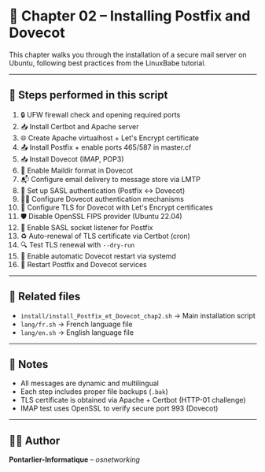 # 📘 Chapter 02 – Installing Postfix and Dovecot

This chapter walks you through the installation of a secure mail server on Ubuntu, following best practices from the LinuxBabe tutorial.

---

## 🧾 Steps performed in this script

1. 🔒 UFW firewall check and opening required ports
2. 📥 Install Certbot and Apache server
3. 🌐 Create Apache virtualhost + Let's Encrypt certificate
4. 📤 Install Postfix + enable ports 465/587 in master.cf
5. 📥 Install Dovecot (IMAP, POP3)
6. 💾 Enable Maildir format in Dovecot
7. 📬 Configure email delivery to message store via LMTP
8. 🔐 Set up SASL authentication (Postfix ↔︎ Dovecot)
9. 🧑‍💻 Configure Dovecot authentication mechanisms
10. 🔐 Configure TLS for Dovecot with Let's Encrypt certificates
11. 🛡️ Disable OpenSSL FIPS provider (Ubuntu 22.04)
12. 📡 Enable SASL socket listener for Postfix
13. ♻️ Auto-renewal of TLS certificate via Certbot (cron)
14. 🔍 Test TLS renewal with `--dry-run`
15. 🔁 Enable automatic Dovecot restart via systemd
16. 🔄 Restart Postfix and Dovecot services


---

## 📁 Related files

- `install/install_Postfix_et_Dovecot_chap2.sh` → Main installation script
- `lang/fr.sh` → French language file
- `lang/en.sh` → English language file

---

## 📌 Notes

- All messages are dynamic and multilingual
- Each step includes proper file backups (`.bak`)
- TLS certificate is obtained via Apache + Certbot (HTTP-01 challenge)
- IMAP test uses OpenSSL to verify secure port 993 (Dovecot)

---

## 👨‍💻 Author

**Pontarlier-Informatique** – _osnetworking_
